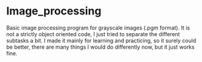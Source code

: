 # Image_processing
Basic image processing program for grayscale images (.pgm format).
It is not a strictly object oriented code, I just tried to separate the different subtasks a bit.
I made it mainly for learning and practicing, so it surely could be better, there are many things I
would do differently now, but it just works fine.
